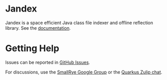 # Jandex 

Jandex is a space efficient Java class file indexer and offline reflection library.
See the [documentation](https://smallrye.io/jandex/).

# Getting Help

Issues can be reported in [GitHub Issues](https://github.com/smallrye/jandex/issues).

For discussions, use the [SmallRye Google Group](https://groups.google.com/g/smallrye) or the [Quarkus Zulip chat](https://quarkusio.zulipchat.com/).